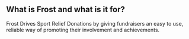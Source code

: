 ##  What is Frost and what is it for?

Frost Drives Sport Relief Donations by giving fundraisers an easy to use, reliable way of promoting their involvement and achievements.